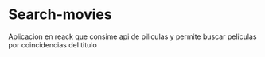 # Search-movies
Aplicacion en reack que consime api de piliculas y permite buscar peliculas por coincidencias del titulo
